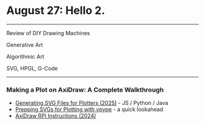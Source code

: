 # August 27: Hello 2.


---

Review of DIY Drawing Machines

Generative Art

Algorithmic Art

SVG, HPGL, G-Code

--- 

### Making a Plot on AxiDraw: A Complete Walkthrough

* [Generating SVG Files for Plotters (2025)](https://github.com/golanlevin/DrawingWithMachines/tree/main/generating_svg) - JS / Python / Java
* [Prepping SVGs for Plotting with vpype](https://github.com/golanlevin/DrawingWithMachines/blob/main/generating_svg/vpype_svg_prep/README.md) - a quick lookahead
* [AxiDraw RPi Instructions (2024)](https://github.com/golanlevin/DrawingWithMachines/blob/main/rpi_standalone/README.md)



